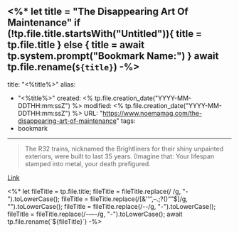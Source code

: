 <%*
let title = "The Disappearing Art Of Maintenance"
if (!tp.file.title.startsWith("Untitled")){
	title = tp.file.title
} else {
	title = await tp.system.prompt("Bookmark Name:")
}
await tp.file.rename(`${title}`)
-%>
---
title: "<%title%>"
alias:
- "<%title%>"
created: <% tp.file.creation_date("YYYY-MM-DDTHH:mm:ssZ") %>
modified: <% tp.file.creation_date("YYYY-MM-DDTHH:mm:ssZ") %>
URL:  "https://www.noemamag.com/the-disappearing-art-of-maintenance"
tags:
- bookmark
---

> The R32 trains, nicknamed the Brightliners for their shiny unpainted exteriors, were built to last 35 years. (Imagine that: Your lifespan stamped into metal, your death prefigured.

[Link](https://www.noemamag.com/the-disappearing-art-of-maintenance)

<%*
let fileTitle = tp.file.title;
fileTitle = fileTitle.replace(/ /g, "-").toLowerCase();
fileTitle = fileTitle.replace(/[&'’‘’,–.;?()“”$]/g, "").toLowerCase();
fileTitle = fileTitle.replace(/--/g, "-").toLowerCase();
fileTitle = fileTitle.replace(/-—-/g, "-").toLowerCase();
await tp.file.rename(`${fileTitle}`)
-%>